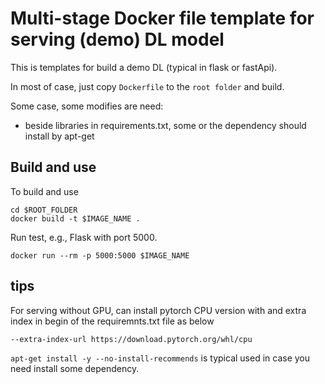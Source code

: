 # Multi-stage Docker file template for serving (demo) DL model
This is templates for build a demo DL (typical in flask or fastApi).

In most of case, just copy `Dockerfile` to the `root folder` and build.

Some case, some modifies are need:
- beside libraries in requirements.txt, some or the dependency should install by apt-get

## Build and use
To build and use
    
    cd $ROOT_FOLDER
    docker build -t $IMAGE_NAME .
    
Run test, e.g., Flask with port 5000.
    
    docker run --rm -p 5000:5000 $IMAGE_NAME
    
## tips

For serving without GPU, can install pytorch CPU version with and extra index in begin of the requiremnts.txt file as below

    --extra-index-url https://download.pytorch.org/whl/cpu

`apt-get install -y --no-install-recommends` is typical used in case you need install some dependency.

